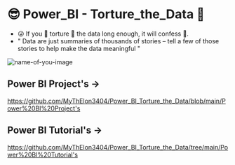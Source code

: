# 😎 Power_BI - Torture_the_Data 🤕
- 😜 If you 🥴 torture 🥴 the data long enough, it will confess 🙏.
- " Data are just summaries of thousands of stories – tell a few of those stories to help make the data meaningful "

![name-of-you-image](https://easycourses.in/filescab/courses/powerbi.jpeg)

## Power BI Project's -> 
https://github.com/MyThElon3404/Power_BI_Torture_the_Data/blob/main/Power%20BI%20Project's

## Power BI Tutorial's -> 
https://github.com/MyThElon3404/Power_BI_Torture_the_Data/tree/main/Power%20BI%20Tutorial's
